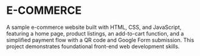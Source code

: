 # E-COMMERCE
A sample e-commerce website built with HTML, CSS, and JavaScript, featuring a home page, product listings, an add-to-cart function, and a simplified payment flow with a QR code and Google Form submission. This project demonstrates foundational front-end web development skills.
